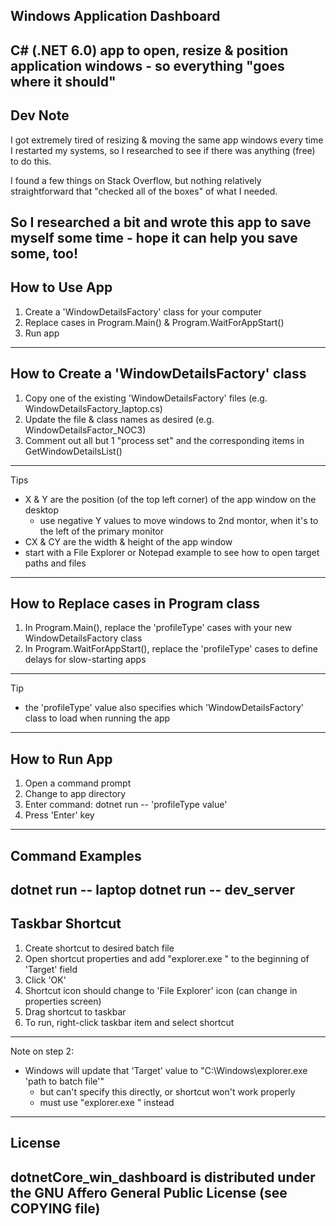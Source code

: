 Windows Application Dashboard
------------------
C# (.NET 6.0) app to open, resize & position application windows - so everything "goes where it should"
------------------------------------
Dev Note
------------------
I got extremely tired of resizing & moving the same app windows every time I restarted my systems, so I researched to see if there was anything (free) to do this.

I found a few things on Stack Overflow, but nothing relatively straightforward that "checked all of the boxes" of what I needed.

So I researched a bit and wrote this app to save myself some time - hope it can help you save some, too!
------------------------------------
How to Use App
------------------
1) Create a 'WindowDetailsFactory' class for your computer
2) Replace cases in Program.Main() & Program.WaitForAppStart()
3) Run app
------------------------------------
How to Create a 'WindowDetailsFactory' class
------------------
1) Copy one of the existing 'WindowDetailsFactory' files (e.g. WindowDetailsFactory_laptop.cs)
2) Update the file & class names as desired (e.g. WindowDetailsFactor_NOC3)
3) Comment out all but 1 "process set" and the corresponding items in GetWindowDetailsList()
------------------
Tips
- X & Y are the position (of the top left corner) of the app window on the desktop
  - use negative Y values to move windows to 2nd montor, when it's to the left of the primary monitor
- CX & CY are the width & height of the app window
- start with a File Explorer or Notepad example to see how to open target paths and files
------------------------------------
How to Replace cases in Program class
------------------
1) In Program.Main(), replace the 'profileType' cases with your new WindowDetailsFactory class
2) In Program.WaitForAppStart(), replace the 'profileType' cases to define delays for slow-starting apps
------------------
Tip
- the 'profileType' value also specifies which 'WindowDetailsFactory' class to load when running the app
------------------------------------
How to Run App
------------------
1) Open a command prompt
2) Change to app directory
3) Enter command:  dotnet run -- 'profileType value'
4) Press 'Enter' key
------------------------------------
Command Examples
------------------
dotnet run -- laptop
dotnet run -- dev_server
------------------------------------
Taskbar Shortcut
------------------
1) Create shortcut to desired batch file
2) Open shortcut properties and add "explorer.exe " to the beginning of 'Target' field
3) Click 'OK'
4) Shortcut icon should change to 'File Explorer' icon (can change in properties screen)
5) Drag shortcut to taskbar
6) To run, right-click taskbar item and select shortcut
------------------
Note on step 2:
- Windows will update that 'Target' value to "C:\Windows\explorer.exe 'path to batch file'"
  - but can't specify this directly, or shortcut won't work properly
  - must use "explorer.exe " instead
------------------------------------
License
------------------
dotnetCore_win_dashboard is distributed under the GNU Affero General Public License (see COPYING file)
------------------------------------